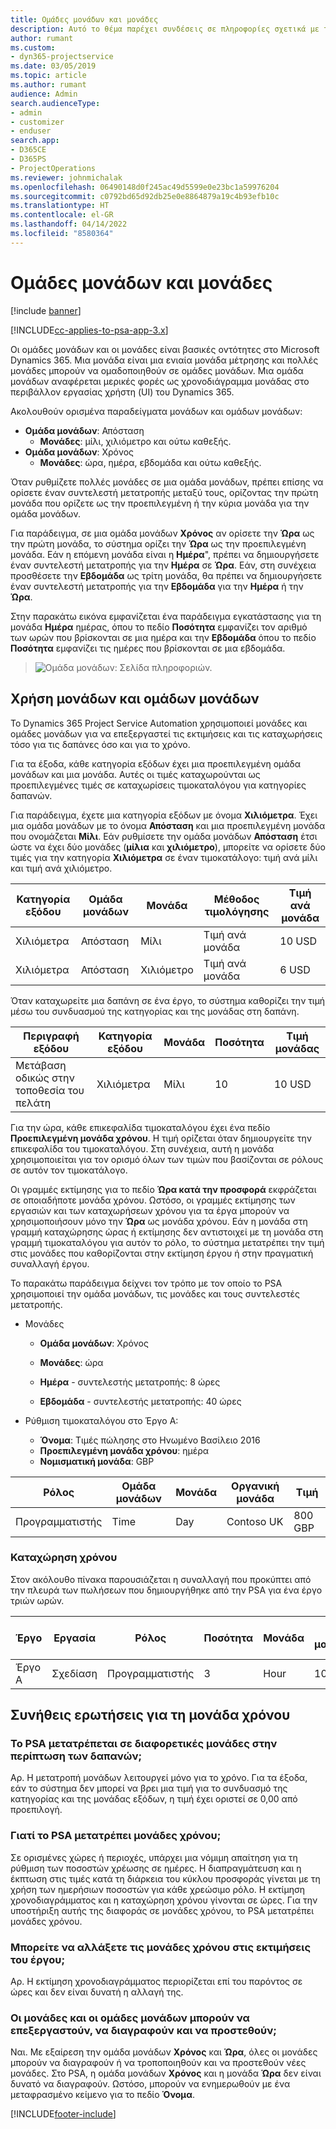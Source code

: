 ```yaml
---
title: Ομάδες μονάδων και μονάδες
description: Αυτό το θέμα παρέχει συνδέσεις σε πληροφορίες σχετικά με τις ομάδες μονάδων και τις μονάδες.
author: rumant
ms.custom:
- dyn365-projectservice
ms.date: 03/05/2019
ms.topic: article
ms.author: rumant
audience: Admin
search.audienceType:
- admin
- customizer
- enduser
search.app:
- D365CE
- D365PS
- ProjectOperations
ms.reviewer: johnmichalak
ms.openlocfilehash: 06490148d0f245ac49d5599e0e23bc1a59976204
ms.sourcegitcommit: c0792bd65d92db25e0e8864879a19c4b93efb10c
ms.translationtype: HT
ms.contentlocale: el-GR
ms.lasthandoff: 04/14/2022
ms.locfileid: "8580364"
---
```

# <a name="unit-groups-and-units"></a>Ομάδες μονάδων και μονάδες

[!include [banner](../includes/psa-now-project-operations.md)]

[!INCLUDE[cc-applies-to-psa-app-3.x](../includes/cc-applies-to-psa-app-3x.md)]

Οι ομάδες μονάδων και οι μονάδες είναι βασικές οντότητες στο Microsoft Dynamics 365. Μια μονάδα είναι μια ενιαία μονάδα μέτρησης και πολλές μονάδες μπορούν να ομαδοποιηθούν σε ομάδες μονάδων. Μια ομάδα μονάδων αναφέρεται μερικές φορές ως χρονοδιάγραμμα μονάδας στο περιβάλλον εργασίας χρήστη (UI) του Dynamics 365. 

Ακολουθούν ορισμένα παραδείγματα μονάδων και ομάδων μονάδων:
 
- **Ομάδα μονάδων**: Απόσταση 
    - **Μονάδες**: μίλι, χιλιόμετρο και ούτω καθεξής.
- **Ομάδα μονάδων**: Χρόνος
    - **Μονάδες**: ώρα, ημέρα, εβδομάδα και ούτω καθεξής. 

Όταν ρυθμίζετε πολλές μονάδες σε μια ομάδα μονάδων, πρέπει επίσης να ορίσετε έναν συντελεστή μετατροπής μεταξύ τους, ορίζοντας την πρώτη μονάδα που ορίζετε ως την προεπιλεγμένη ή την κύρια μονάδα για την ομάδα μονάδων. 

Για παράδειγμα, σε μια ομάδα μονάδων **Χρόνος** αν ορίσετε την **Ώρα** ως την πρώτη μονάδα, το σύστημα ορίζει την **Ώρα** ως την προεπιλεγμένη μονάδα. Εάν η επόμενη μονάδα είναι η **Ημέρα**", πρέπει να δημιουργήσετε έναν συντελεστή μετατροπής για την **Ημέρα** σε **Ώρα**. Εάν, στη συνέχεια προσθέσετε την **Εβδομάδα** ως τρίτη μονάδα, θα πρέπει να δημιουργήσετε έναν συντελεστή μετατροπής για την **Εβδομάδα** για την **Ημέρα** ή την **Ώρα**. 

Στην παρακάτω εικόνα εμφανίζεται ένα παράδειγμα εγκατάστασης για τη μονάδα **Ημέρα** ημέρας, όπου το πεδίο **Ποσότητα** εμφανίζει τον αριθμό των ωρών που βρίσκονται σε μια ημέρα και την **Εβδομάδα** όπου το πεδίο **Ποσότητα** εμφανίζει τις ημέρες που βρίσκονται σε μια εβδομάδα.

> ![Ομάδα μονάδων: Σελίδα πληροφοριών.](media/advanced-2.png)

## <a name="using-units-and-unit-groups"></a>Χρήση μονάδων και ομάδων μονάδων

Το Dynamics 365 Project Service Automation χρησιμοποιεί μονάδες και ομάδες μονάδων για να επεξεργαστεί τις εκτιμήσεις και τις καταχωρήσεις τόσο για τις δαπάνες όσο και για το χρόνο. 

Για τα έξοδα, κάθε κατηγορία εξόδων έχει μια προεπιλεγμένη ομάδα μονάδων και μια μονάδα. Αυτές οι τιμές καταχωρούνται ως προεπιλεγμένες τιμές σε καταχωρίσεις τιμοκαταλόγου για κατηγορίες δαπανών. 

Για παράδειγμα, έχετε μια κατηγορία εξόδων με όνομα **Χιλιόμετρα**. Έχει μια ομάδα μονάδων με το όνομα **Απόσταση** και μια προεπιλεγμένη μονάδα που ονομάζεται **Μίλι**. Εάν ρυθμίσετε την ομάδα μονάδων **Απόσταση** έτσι ώστε να έχει δύο μονάδες (**μίλια** και **χιλιόμετρο**), μπορείτε να ορίσετε δύο τιμές για την κατηγορία **Χιλιόμετρα** σε έναν τιμοκατάλογο: τιμή ανά μίλι και τιμή ανά χιλιόμετρο.

| Κατηγορία εξόδου  | Ομάδα μονάδων  | Μονάδα      | Μέθοδος τιμολόγησης  | Τιμή ανά μονάδα  |
|-------------------|---------------|-----------|-------------------|-------------------|
| Χιλιόμετρα           | Απόσταση      | Μίλι      | Τιμή ανά μονάδα    | 10 USD            |
| Χιλιόμετρα           | Απόσταση      | Χιλιόμετρο | Τιμή ανά μονάδα    |  6 USD            |

Όταν καταχωρείτε μια δαπάνη σε ένα έργο, το σύστημα καθορίζει την τιμή μέσω του συνδυασμού της κατηγορίας και της μονάδας στη δαπάνη. 

| Περιγραφή εξόδου        | Κατηγορία εξόδου  | Μονάδα  | Ποσότητα  | Τιμή μονάδας   |
|----------------------------|---------------------|-------|-----------|----------------|
| Μετάβαση οδικώς στην τοποθεσία του πελάτη | Χιλιόμετρα             | Μίλι  | 10        | 10 USD         |

Για την ώρα, κάθε επικεφαλίδα τιμοκαταλόγου έχει ένα πεδίο **Προεπιλεγμένη μονάδα χρόνου**. Η τιμή ορίζεται όταν δημιουργείτε την επικεφαλίδα του τιμοκαταλόγου. Στη συνέχεια, αυτή η μονάδα χρησιμοποιείται για τον ορισμό όλων των τιμών που βασίζονται σε ρόλους σε αυτόν τον τιμοκατάλογο.

Οι γραμμές εκτίμησης για το πεδίο **Ώρα κατά την προσφορά** εκφράζεται σε οποιαδήποτε μονάδα χρόνου. Ωστόσο, οι γραμμές εκτίμησης των εργασιών και των καταχωρήσεων χρόνου για τα έργα μπορούν να χρησιμοποιήσουν μόνο την **Ώρα** ως μονάδα χρόνου. Εάν η μονάδα στη γραμμή καταχώρησης ώρας ή εκτίμησης δεν αντιστοιχεί με τη μονάδα στη γραμμή τιμοκαταλόγου για αυτόν το ρόλο, το σύστημα μετατρέπει την τιμή στις μονάδες που καθορίζονται στην εκτίμηση έργου ή στην πραγματική συναλλαγή έργου.

Το παρακάτω παράδειγμα δείχνει τον τρόπο με τον οποίο το PSA χρησιμοποιεί την ομάδα μονάδων, τις μονάδες και τους συντελεστές μετατροπής.
- Μονάδες

   - **Ομάδα μονάδων**: Χρόνος 
   - **Μονάδες**: ώρα 
    
    - **Ημέρα** - συντελεστής μετατροπής: 8 ώρες       
    - **Εβδομάδα** - συντελεστής μετατροπής: 40 ώρες  
        
- Ρύθμιση τιμοκαταλόγου στο Έργο A:

    - **Όνομα**: Τιμές πώλησης στο Ηνωμένο Βασίλειο 2016 
    - **Προεπιλεγμένη μονάδα χρόνου**: ημέρα 
    - **Νομισματική μονάδα**: GBP

| Ρόλος      | Ομάδα μονάδων | Μονάδα | Οργανική μονάδα | Τιμή   |
|-----------|------------|------|---------------------|---------|
| Προγραμματιστής | Time       | Day  | Contoso UK          | 800 GBP |

### <a name="time-entry"></a>Καταχώρηση χρόνου

Στον ακόλουθο πίνακα παρουσιάζεται η συναλλαγή που προκύπτει από την πλευρά των πωλήσεων που δημιουργήθηκε από την PSA για ένα έργο τριών ωρών.


| Έργο   | Εργασία    | Ρόλος      | Ποσότητα | Μονάδα  | Τιμή μονάδας | Ποσό μη χρέωσιμων πωλήσεων |
|-----------|---------|-----------|----------|-------|------------|-----------------------|
| Έργο Α | Σχεδίαση  | Προγραμματιστής | 3        | Hour  | 100 GBP    | 300 GBP               |

## <a name="time-unit-faq"></a>Συνήθεις ερωτήσεις για τη μονάδα χρόνου

### <a name="does-psa-convert-to-different-units-in-the-case-of-expenses"></a>Το PSA μετατρέπεται σε διαφορετικές μονάδες στην περίπτωση των δαπανών;
Αρ. Η μετατροπή μονάδων λειτουργεί μόνο για το χρόνο. Για τα έξοδα, εάν το σύστημα δεν μπορεί να βρει μια τιμή για το συνδυασμό της κατηγορίας και της μονάδας εξόδων, η τιμή έχει οριστεί σε 0,00 από προεπιλογή.

### <a name="why-does-psa-convert-time-units"></a>Γιατί το PSA μετατρέπει μονάδες χρόνου;
Σε ορισμένες χώρες ή περιοχές, υπάρχει μια νόμιμη απαίτηση για τη ρύθμιση των ποσοστών χρέωσης σε ημέρες. Η διαπραγμάτευση και η έκπτωση στις τιμές κατά τη διάρκεια του κύκλου προσφοράς γίνεται με τη χρήση των ημερήσιων ποσοστών για κάθε χρεώσιμο ρόλο. Η εκτίμηση χρονοδιαγράμματος και η καταχώρηση χρόνου γίνονται σε ώρες. Για την υποστήριξη αυτής της διαφοράς σε μονάδες χρόνου, το PSA μετατρέπει μονάδες χρόνου.

### <a name="can-time-units-be-changed-on-project-estimates"></a>Μπορείτε να αλλάξετε τις μονάδες χρόνου στις εκτιμήσεις του έργου;
Αρ. Η εκτίμηση χρονοδιαγράμματος περιορίζεται επί του παρόντος σε ώρες και δεν είναι δυνατή η αλλαγή της.

### <a name="can-units-and-unit-groups-be-edited-deleted-and-added"></a>Οι μονάδες και οι ομάδες μονάδων μπορούν να επεξεργαστούν, να διαγραφούν και να προστεθούν;
Ναι. Με εξαίρεση την ομάδα μονάδων **Χρόνος** και **Ώρα**, όλες οι μονάδες μπορούν να διαγραφούν ή να τροποποιηθούν και να προστεθούν νέες μονάδες. Στο PSA, η ομάδα μονάδων **Χρόνος** και η μονάδα **Ώρα** δεν είναι δυνατό να διαγραφούν. Ωστόσο, μπορούν να ενημερωθούν με ένα μεταφρασμένο κείμενο για το πεδίο **Όνομα**.


[!INCLUDE[footer-include](../includes/footer-banner.md)]

